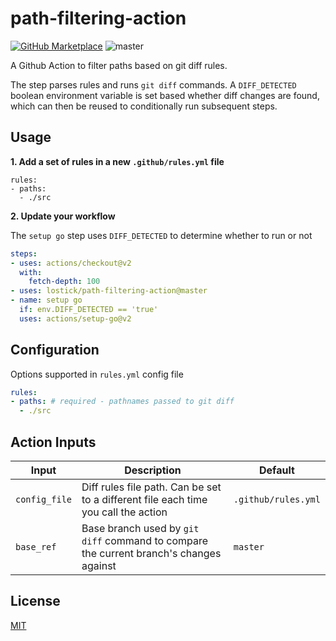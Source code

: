 # path-filtering-action

[![GitHub Marketplace](./assets/marketplace-icon.svg)](https://github.com/marketplace/actions/path-filtering) ![master](https://github.com/lostick/path-filtering-action/workflows/master/badge.svg?branch=master)

A Github Action to filter paths based on git diff rules.

The step parses rules and runs `git diff` commands. A `DIFF_DETECTED` boolean environment variable is set based whether diff changes are found, which can then be reused to conditionally run subsequent steps.

## Usage

**1. Add a set of rules in a new `.github/rules.yml` file**

```
rules:
- paths:
  - ./src
```

**2. Update your workflow**

The `setup go` step uses `DIFF_DETECTED` to determine whether to run or not

```yml
steps:
- uses: actions/checkout@v2
  with:
    fetch-depth: 100
- uses: lostick/path-filtering-action@master
- name: setup go
  if: env.DIFF_DETECTED == 'true'
  uses: actions/setup-go@v2
```

## Configuration

Options supported in `rules.yml` config file

```yml
rules:
- paths: # required - pathnames passed to git diff
  - ./src
```

## Action Inputs

| Input | Description | Default |
| --- | --- | --- |
| `config_file` | Diff rules file path. Can be set to a different file each time you call the action | `.github/rules.yml` |
| `base_ref` | Base branch used by `git diff` command to compare the current branch's changes against | `master` |

## License

[MIT](./LICENSE)
